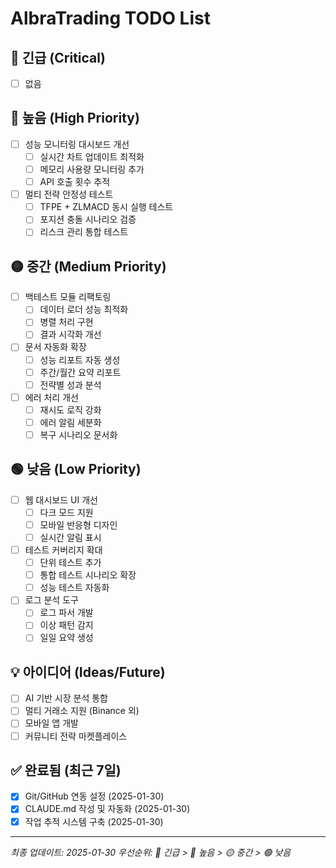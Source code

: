 # AlbraTrading TODO List

## 🚨 긴급 (Critical)
- [ ] 없음

## 🔴 높음 (High Priority)
- [ ] 성능 모니터링 대시보드 개선
  - [ ] 실시간 차트 업데이트 최적화
  - [ ] 메모리 사용량 모니터링 추가
  - [ ] API 호출 횟수 추적
- [ ] 멀티 전략 안정성 테스트
  - [ ] TFPE + ZLMACD 동시 실행 테스트
  - [ ] 포지션 충돌 시나리오 검증
  - [ ] 리스크 관리 통합 테스트

## 🟡 중간 (Medium Priority)
- [ ] 백테스트 모듈 리팩토링
  - [ ] 데이터 로더 성능 최적화
  - [ ] 병렬 처리 구현
  - [ ] 결과 시각화 개선
- [ ] 문서 자동화 확장
  - [ ] 성능 리포트 자동 생성
  - [ ] 주간/월간 요약 리포트
  - [ ] 전략별 성과 분석
- [ ] 에러 처리 개선
  - [ ] 재시도 로직 강화
  - [ ] 에러 알림 세분화
  - [ ] 복구 시나리오 문서화

## 🟢 낮음 (Low Priority)
- [ ] 웹 대시보드 UI 개선
  - [ ] 다크 모드 지원
  - [ ] 모바일 반응형 디자인
  - [ ] 실시간 알림 표시
- [ ] 테스트 커버리지 확대
  - [ ] 단위 테스트 추가
  - [ ] 통합 테스트 시나리오 확장
  - [ ] 성능 테스트 자동화
- [ ] 로그 분석 도구
  - [ ] 로그 파서 개발
  - [ ] 이상 패턴 감지
  - [ ] 일일 요약 생성

## 💡 아이디어 (Ideas/Future)
- [ ] AI 기반 시장 분석 통합
- [ ] 멀티 거래소 지원 (Binance 외)
- [ ] 모바일 앱 개발
- [ ] 커뮤니티 전략 마켓플레이스

## ✅ 완료됨 (최근 7일)
- [x] Git/GitHub 연동 설정 (2025-01-30)
- [x] CLAUDE.md 작성 및 자동화 (2025-01-30)
- [x] 작업 추적 시스템 구축 (2025-01-30)

---
*최종 업데이트: 2025-01-30*
*우선순위: 🚨 긴급 > 🔴 높음 > 🟡 중간 > 🟢 낮음*
